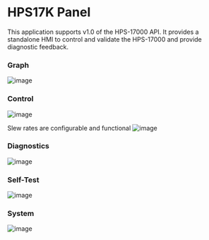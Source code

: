 # HPS17K Panel

This application supports v1.0 of the HPS-17000 API.  It provides a standalone HMI to control and validate the HPS-17000 and provide diagnostic feedback.

### Graph
![image](https://github.com/user-attachments/assets/7f9362af-7f20-4bbb-9361-79b1057060b6)

### Control
![image](https://github.com/user-attachments/assets/c08ff65a-cfc7-46f5-a6b0-ce8d3934fc2d)

Slew rates are configurable and functional
![image](https://github.com/user-attachments/assets/9ef24501-0234-4a7e-a4c9-2907263a00f7)

### Diagnostics
![image](https://github.com/user-attachments/assets/1941f370-c5b4-4176-b8bf-e92551c73744)

### Self-Test
![image](https://github.com/user-attachments/assets/98ba72c1-e385-432f-be7f-7522e7b790b8)

### System
![image](https://github.com/user-attachments/assets/9d408c4c-5428-497f-8385-bd8578ecc882)
